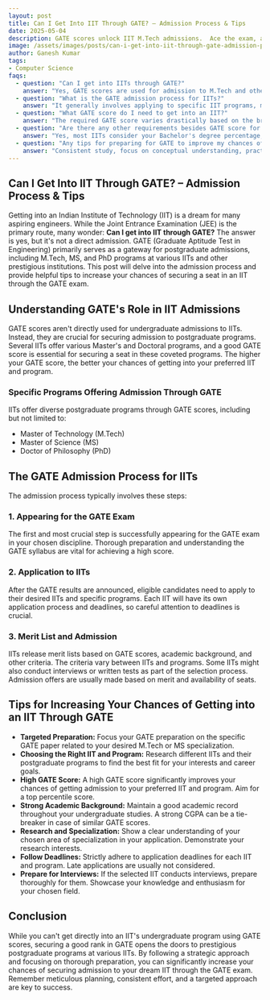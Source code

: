 ```yaml
---
layout: post
title: Can I Get Into IIT Through GATE? – Admission Process & Tips
date: 2025-05-04
description: GATE scores unlock IIT M.Tech admissions.  Ace the exam, apply strategically, & meet cutoff ranks for your desired IIT & branch. Good luck!
image: /assets/images/posts/can-i-get-into-iit-through-gate-admission-process-tips.webp
author: Ganesh Kumar
tags:
- Computer Science
faqs:
  - question: "Can I get into IITs through GATE?"
    answer: "Yes, GATE scores are used for admission to M.Tech and other postgraduate programs in many IITs and other premier institutions."
  - question: "What is the GATE admission process for IITs?"
    answer: "It generally involves applying to specific IIT programs, meeting eligibility criteria (like a Bachelors degree), and having a GATE score above the cutoff for your chosen program and IIT.  Specifics vary by IIT and program."
  - question: "What GATE score do I need to get into an IIT?"
    answer: "The required GATE score varies drastically based on the branch, the specific IIT, and the year. Check the previous year's cutoff scores on the respective IIT's website for a better estimate."
  - question: "Are there any other requirements besides GATE score for IIT admission?"
    answer: "Yes, most IITs consider your Bachelor's degree percentage, sometimes require a written test or interview, and may have specific eligibility criteria based on your undergraduate program."
  - question: "Any tips for preparing for GATE to improve my chances of IIT admission?"
    answer: "Consistent study, focus on conceptual understanding, practicing previous year's papers, and joining a good coaching institute (optional) are key for high GATE scores."
---
```


## Can I Get Into IIT Through GATE? – Admission Process & Tips

Getting into an Indian Institute of Technology (IIT) is a dream for many aspiring engineers.  While the Joint Entrance Examination (JEE) is the primary route, many wonder: **Can I get into IIT through GATE?** The answer is yes, but it's not a direct admission. GATE (Graduate Aptitude Test in Engineering) primarily serves as a gateway for postgraduate admissions, including M.Tech, MS, and PhD programs at various IITs and other prestigious institutions.  This post will delve into the admission process and provide helpful tips to increase your chances of securing a seat in an IIT through the GATE exam.


## Understanding GATE's Role in IIT Admissions

GATE scores aren't directly used for undergraduate admissions to IITs.  Instead, they are crucial for securing admission to postgraduate programs.  Several IITs offer various Master's and Doctoral programs, and a good GATE score is essential for securing a seat in these coveted programs.  The higher your GATE score, the better your chances of getting into your preferred IIT and program.

###  Specific Programs Offering Admission Through GATE

IITs offer diverse postgraduate programs through GATE scores, including but not limited to:

*   Master of Technology (M.Tech)
*   Master of Science (MS)
*   Doctor of Philosophy (PhD)


## The GATE Admission Process for IITs

The admission process typically involves these steps:

### 1. Appearing for the GATE Exam

The first and most crucial step is successfully appearing for the GATE exam in your chosen discipline.  Thorough preparation and understanding the GATE syllabus are vital for achieving a high score.

### 2. Application to IITs

After the GATE results are announced, eligible candidates need to apply to their desired IITs and specific programs.  Each IIT will have its own application process and deadlines, so careful attention to deadlines is crucial.


### 3. Merit List and Admission

IITs release merit lists based on GATE scores, academic background, and other criteria.  The criteria vary between IITs and programs. Some IITs might also conduct interviews or written tests as part of the selection process.  Admission offers are usually made based on merit and availability of seats.


## Tips for Increasing Your Chances of Getting into an IIT Through GATE

* **Targeted Preparation:** Focus your GATE preparation on the specific GATE paper related to your desired M.Tech or MS specialization.
* **Choosing the Right IIT and Program:** Research different IITs and their postgraduate programs to find the best fit for your interests and career goals.
* **High GATE Score:** A high GATE score significantly improves your chances of getting admission to your preferred IIT and program. Aim for a top percentile score.
* **Strong Academic Background:**  Maintain a good academic record throughout your undergraduate studies.  A strong CGPA can be a tie-breaker in case of similar GATE scores.
* **Research and Specialization:**  Show a clear understanding of your chosen area of specialization in your application.  Demonstrate your research interests.
* **Follow Deadlines:**  Strictly adhere to application deadlines for each IIT and program.  Late applications are usually not considered.
* **Prepare for Interviews:**  If the selected IIT conducts interviews, prepare thoroughly for them.  Showcase your knowledge and enthusiasm for your chosen field.



## Conclusion

While you can't get directly into an IIT's undergraduate program using GATE scores, securing a good rank in GATE opens the doors to prestigious postgraduate programs at various IITs.  By following a strategic approach and focusing on thorough preparation, you can significantly increase your chances of securing admission to your dream IIT through the GATE exam. Remember meticulous planning, consistent effort, and a targeted approach are key to success.